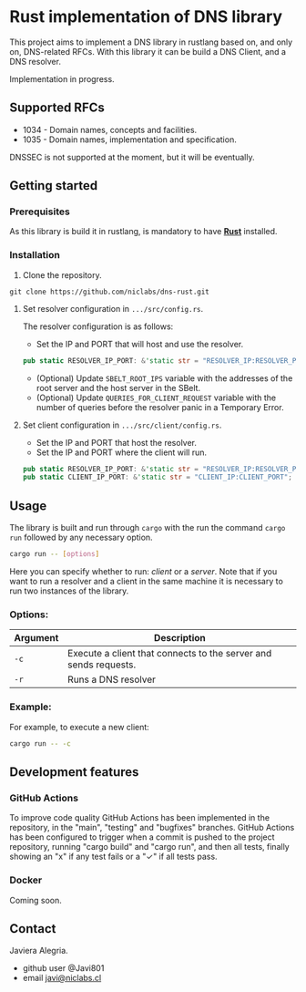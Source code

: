 # Rust implementation of DNS library

This project aims to implement a DNS library in rustlang based on, and only on, DNS-related RFCs. 
With this library it can be build a DNS Client, and a DNS resolver.

Implementation in progress.

## Supported RFCs 

* 1034 - Domain names, concepts and facilities. 
* 1035 - Domain names, implementation and specification. 

DNSSEC is not supported at the moment, but it will be eventually.

## Getting started

### Prerequisites

As this library is build it in rustlang, is mandatory to have [**Rust**](https://www.rust-lang.org/learn/get-started) installed.

### Installation


1. Clone the repository.

```
git clone https://github.com/niclabs/dns-rust.git
```

1. Set resolver configuration in `.../src/config.rs`. 

   The resolver configuration is as follows:

   - Set the IP and PORT that will host and use the resolver.

   ```Rust
   pub static RESOLVER_IP_PORT: &'static str = "RESOLVER_IP:RESOLVER_PORT";
   ```

   - (Optional) Update ```SBELT_ROOT_IPS``` variable with the addresses of the root server and the host server in the SBelt.
   - (Optional) Update ```QUERIES_FOR_CLIENT_REQUEST``` variable with the number of queries before the resolver panic in a Temporary Error.

2. Set client configuration in `.../src/client/config.rs`.

   - Set the IP and PORT that host the resolver.
   - Set the IP and PORT where the client will run.

   ```Rust
   pub static RESOLVER_IP_PORT: &'static str = "RESOLVER_IP:RESOLVER_PORT";
   pub static CLIENT_IP_PORT: &'static str = "CLIENT_IP:CLIENT_PORT";
   ```

## Usage

The library is built and run through `cargo` with the run the command `cargo run` followed by any necessary option. 

```sh 
cargo run -- [options]
```

Here you can specify whether to run: *client* or a *server*. Note that if you want to run a resolver and a client in the same machine it is necessary to run two instances of the library.

### Options:

| Argument | Description |
|----------|-------------|
|   `-c`   | Execute a client that connects to the server and sends requests. |
|   `-r`   | Runs a DNS resolver |

### Example:
For example, to execute a new client:

```sh
cargo run -- -c
```
## Development features

### GitHub Actions

To improve code quality GitHub Actions has been implemented in the repository, in the "main", "testing" and "bugfixes" branches. GitHub Actions has been configured to trigger when a commit is pushed to the project repository, running "cargo build" and "cargo run", and then all tests, finally showing an "x" if any test fails or a "✓" if all tests pass.

### Docker

Coming soon.

## Contact

Javiera Alegria.
- github user @Javi801
- email javi@niclabs.cl
